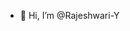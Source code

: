 - 👋 Hi, I’m @Rajeshwari-Y


<!---
Rajeshwari-Y/Rajeshwari-Y is a ✨ special ✨ repository because its `README.md` (this file) appears on your GitHub profile.
You can click the Preview link to take a look at your changes.
--->
